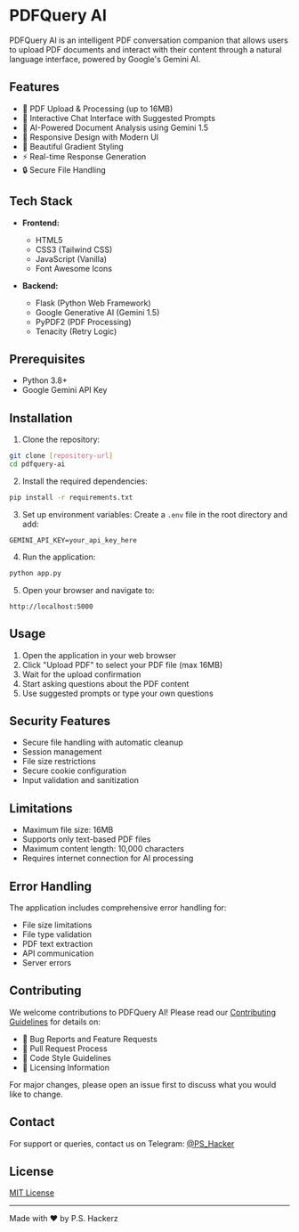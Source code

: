 # PDFQuery AI

PDFQuery AI is an intelligent PDF conversation companion that allows users to upload PDF documents and interact with their content through a natural language interface, powered by Google's Gemini AI.

## Features

* 📄 PDF Upload & Processing (up to 16MB)
* 💬 Interactive Chat Interface with Suggested Prompts
* 🤖 AI-Powered Document Analysis using Gemini 1.5
* 📱 Responsive Design with Modern UI
* 🎨 Beautiful Gradient Styling
* ⚡ Real-time Response Generation
* 🔒 Secure File Handling

## Tech Stack

* **Frontend:**
  * HTML5
  * CSS3 (Tailwind CSS)
  * JavaScript (Vanilla)
  * Font Awesome Icons

* **Backend:**
  * Flask (Python Web Framework)
  * Google Generative AI (Gemini 1.5)
  * PyPDF2 (PDF Processing)
  * Tenacity (Retry Logic)

## Prerequisites

* Python 3.8+
* Google Gemini API Key

## Installation

1. Clone the repository:
```bash
git clone [repository-url]
cd pdfquery-ai
```

2. Install the required dependencies:
```bash
pip install -r requirements.txt
```

3. Set up environment variables:
Create a `.env` file in the root directory and add:
```env
GEMINI_API_KEY=your_api_key_here
```

4. Run the application:
```bash
python app.py
```

5. Open your browser and navigate to:
```
http://localhost:5000
```

## Usage

1. Open the application in your web browser
2. Click "Upload PDF" to select your PDF file (max 16MB)
3. Wait for the upload confirmation
4. Start asking questions about the PDF content
5. Use suggested prompts or type your own questions

## Security Features

* Secure file handling with automatic cleanup
* Session management
* File size restrictions
* Secure cookie configuration
* Input validation and sanitization

## Limitations

* Maximum file size: 16MB
* Supports only text-based PDF files
* Maximum content length: 10,000 characters
* Requires internet connection for AI processing

## Error Handling

The application includes comprehensive error handling for:
* File size limitations
* File type validation
* PDF text extraction
* API communication
* Server errors

## Contributing

We welcome contributions to PDFQuery AI! Please read our [Contributing Guidelines](CONTRIBUTING.md) for details on:

* 🐛 Bug Reports and Feature Requests
* 🔀 Pull Request Process
* 📝 Code Style Guidelines
* 📜 Licensing Information

For major changes, please open an issue first to discuss what you would like to change.

## Contact

For support or queries, contact us on Telegram: [@PS_Hacker](https://t.me/PS_Hacker)

## License

[MIT License](LICENSE)

---

Made with ❤️ by P.S. Hackerz